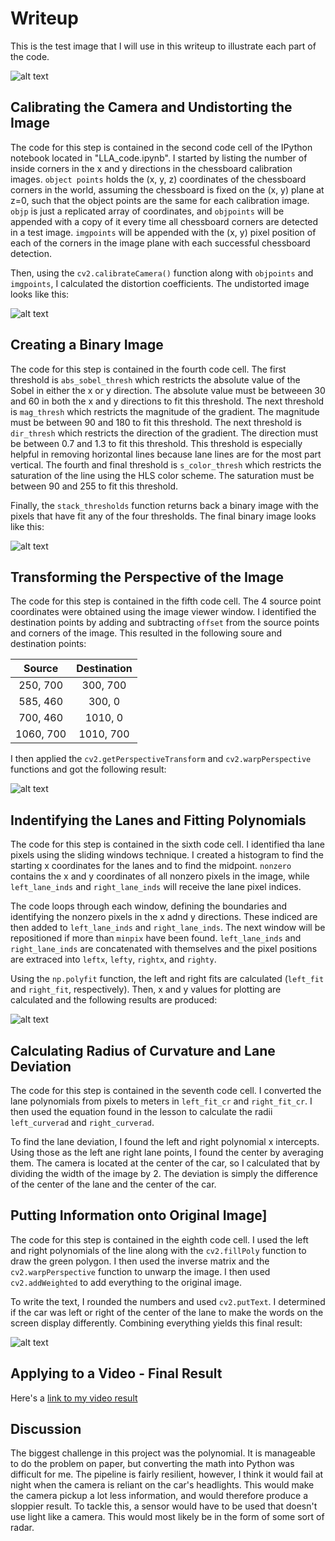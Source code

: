 [//]: # (Image References)
[image1]: ./test_images/test4.jpg "Raw image"
[image2]: ./writeup_images/undistorted.jpg "Undistorted"
[image3]: ./writeup_images/binary.jpg "Binary"
[image4]: ./writeup_images/perspective_transform.jpg "Perspective Transform"
[image5]: ./writeup_images/poly_lines.jpg "Polynomial Lines"
[image6]: ./writeup_images/result.jpg "Result"


# Writeup
This is the test image that I will use in this writeup to illustrate each part of the code.

![alt text][image1]

## Calibrating the Camera and Undistorting the Image 
The code for this step is contained in the second code cell of the IPython notebook located in "LLA_code.ipynb". I started by listing the number of inside corners in the x and y directions in the chessboard calibration images. `object points` holds the (x, y, z) coordinates of the chessboard corners in the world, assuming the chessboard is fixed on the (x, y) plane at z=0, such that the object points are the same for each calibration image. `objp` is just a replicated array of coordinates, and `objpoints` will be appended with a copy of it every time all chessboard corners are detected in a test image. `imgpoints` will be appended with the (x, y) pixel position of each of the corners in the image plane with each successful chessboard detection.

Then, using the `cv2.calibrateCamera()` function along with `objpoints` and `imgpoints`, I calculated the distortion coefficients. The undistorted image looks like this:

![alt text][image2]

## Creating a Binary Image
The code for this step is contained in the fourth code cell. The first threshold is `abs_sobel_thresh` which restricts the absolute value of the Sobel in either the x or y direction. The absolute value must be betweeen 30 and 60 in both the x and y directions to fit this threshold. The next threshold is `mag_thresh` which restricts the magnitude of the gradient. The magnitude must be between 90 and 180 to fit this threshold. The next threshold is `dir_thresh` which restricts the direction of the gradient. The direction must be between 0.7 and 1.3 to fit this threshold. This threshold is especially helpful in removing horizontal lines because lane lines are for the most part vertical. The fourth and final threshold is `s_color_thresh` which restricts the saturation of the line using the HLS color scheme. The saturation must be between 90 and 255 to fit this threshold. 

Finally, the `stack_thresholds` function returns back a binary image with the pixels that have fit any of the four thresholds. The final binary image looks like this:

![alt text][image3]

## Transforming the Perspective of the Image
The code for this step is contained in the fifth code cell. The 4 source point coordinates were obtained using the image viewer window. I identified the destination points by adding and subtracting `offset` from the source points and corners of the image. This resulted in the following soure and destination points:

| Source        | Destination   | 
|:-------------:|:-------------:| 
| 250, 700      | 300, 700      |
| 585, 460      | 300, 0        |
| 700, 460      | 1010, 0       |
| 1060, 700     | 1010, 700     |

I then applied the `cv2.getPerspectiveTransform` and `cv2.warpPerspective` functions and got the following result:

![alt text][image4]

## Indentifying the Lanes and Fitting Polynomials
The code for this step is contained in the sixth code cell. I identified tha lane pixels using the sliding windows technique. I created a histogram to find the starting x coordinates for the lanes and to find the midpoint. `nonzero` contains the x and y coordinates of all nonzero pixels in the image, while `left_lane_inds` and `right_lane_inds` will receive the lane pixel indices. 

The code loops through each window, defining the boundaries and identifying the nonzero pixels in the x adnd y directions. These indiced are then added to `left_lane_inds` and `right_lane_inds`. The next window will be repositioned if more than `minpix` have been found. `left_lane_inds` and `right_lane_inds` are concatenated with themselves and the pixel positions are extraced into `leftx`, `lefty`, `rightx`, and `righty`. 

Using the `np.polyfit` function, the left and right fits are calculated (`left_fit` and `right_fit`, respectively). Then, x and y values for plotting are calculated and the following results are produced:

![alt text][image5]

## Calculating Radius of Curvature and Lane Deviation
The code for this step is contained in the seventh code cell. I converted the lane polynomials from pixels to meters in `left_fit_cr` and `right_fit_cr`. I then used the equation found in the lesson to calculate the radii `left_curverad` and  `right_curverad`. 

To find the lane deviation, I found the left and right polynomial x intercepts. Using those as the left ane right lane points, I found the center by averaging them. The camera is located at the center of the car, so I calculated that by dividing the width of the image by 2. The deviation is simply the difference of the center of the lane and the center of the car.

## Putting Information onto Original Image]
The code for this step is contained in the eighth code cell. I used the left and right polynomials of the line along with the `cv2.fillPoly` function to draw the green polygon. I then used the inverse matrix and the `cv2.warpPerspective` function to unwarp the image. I then used `cv2.addWeighted` to add everything to the original image.

To write the text, I rounded the numbers and used `cv2.putText`. I determined if the car was left or right of the center of the lane to make the words on the screen display differently. Combining everything yields this final result:

![alt text][image6]

## Applying to a Video - Final Result
Here's a [link to my video result](./output_video.mp4)

## Discussion
The biggest challenge in this project was the polynomial. It is manageable to do the problem on paper, but converting the math into Python was difficult for me. The pipeline is fairly resilient, however, I think it would fail at night when the camera is reliant on the car's headlights. This would make the camera pickup a lot less information, and would therefore produce a sloppier result. To tackle this, a sensor would have to be used that doesn't use light like a camera. This would most likely be in the form of some sort of radar.
